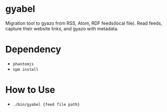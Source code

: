 # gyabel
Migration tool to gyazo from RSS, Atom, RDF feeds(local file).
Read feeds, capture their website links, and gyazo with metadata.

# Dependency

- `phantomjs`
- `npm install`

# How to Use

- `./bin/gyabel {feed file path}`

